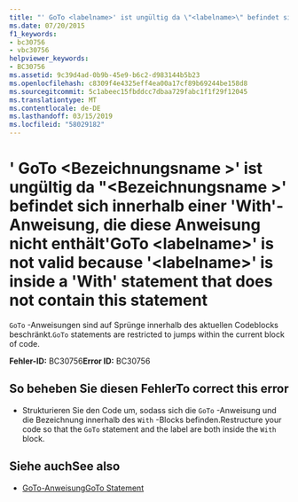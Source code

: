 ```yaml
---
title: "' GoTo <labelname>' ist ungültig da \"<labelname>\" befindet sich innerhalb einer 'With'-Anweisung, die diese Anweisung nicht enthält"
ms.date: 07/20/2015
f1_keywords:
- bc30756
- vbc30756
helpviewer_keywords:
- BC30756
ms.assetid: 9c39d4ad-0b9b-45e9-b6c2-d983144b5b23
ms.openlocfilehash: c8309f4e4325eff4ea00a17cf89b69244be158d8
ms.sourcegitcommit: 5c1abeec15fbddcc7dbaa729fabc1f1f29f12045
ms.translationtype: MT
ms.contentlocale: de-DE
ms.lasthandoff: 03/15/2019
ms.locfileid: "58029182"
---
```

# <a name="goto-labelname-is-not-valid-because-labelname-is-inside-a-with-statement-that-does-not-contain-this-statement"></a><span data-ttu-id="9ad8c-102">' GoTo \<Bezeichnungsname >' ist ungültig da "\<Bezeichnungsname >' befindet sich innerhalb einer 'With'-Anweisung, die diese Anweisung nicht enthält</span><span class="sxs-lookup"><span data-stu-id="9ad8c-102">'GoTo \<labelname>' is not valid because '\<labelname>' is inside a 'With' statement that does not contain this statement</span></span>
<span data-ttu-id="9ad8c-103">`GoTo` -Anweisungen sind auf Sprünge innerhalb des aktuellen Codeblocks beschränkt.</span><span class="sxs-lookup"><span data-stu-id="9ad8c-103">`GoTo` statements are restricted to jumps within the current block of code.</span></span>  
  
 <span data-ttu-id="9ad8c-104">**Fehler-ID:** BC30756</span><span class="sxs-lookup"><span data-stu-id="9ad8c-104">**Error ID:** BC30756</span></span>  
  
## <a name="to-correct-this-error"></a><span data-ttu-id="9ad8c-105">So beheben Sie diesen Fehler</span><span class="sxs-lookup"><span data-stu-id="9ad8c-105">To correct this error</span></span>  
  
-   <span data-ttu-id="9ad8c-106">Strukturieren Sie den Code um, sodass sich die `GoTo` -Anweisung und die Bezeichnung innerhalb des `With` -Blocks befinden.</span><span class="sxs-lookup"><span data-stu-id="9ad8c-106">Restructure your code so that the `GoTo` statement and the label are both inside the `With` block.</span></span>  
  
## <a name="see-also"></a><span data-ttu-id="9ad8c-107">Siehe auch</span><span class="sxs-lookup"><span data-stu-id="9ad8c-107">See also</span></span>

- [<span data-ttu-id="9ad8c-108">GoTo-Anweisung</span><span class="sxs-lookup"><span data-stu-id="9ad8c-108">GoTo Statement</span></span>](../../visual-basic/language-reference/statements/goto-statement.md)
